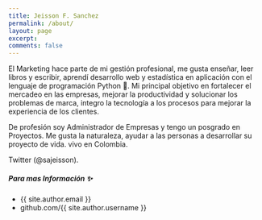 ```yaml
---
title: Jeisson F. Sanchez
permalink: /about/
layout: page
excerpt:
comments: false
---
```


El Marketing hace parte de mi gestión profesional, me gusta enseñar, leer libros y escribir, aprendí desarrollo web y estadística en aplicación con el lenguaje de programación Python 🐍.
Mi principal objetivo en fortalecer el mercadeo en las empresas, mejorar la productividad y solucionar los problemas de marca, integro la tecnología a los procesos para mejorar la experiencia de los clientes.

De profesión soy Administrador de Empresas y tengo un posgrado en Proyectos.
Me gusta la naturaleza, ayudar a las personas a desarrollar su proyecto de vida. vivo en Colombia.

Twitter (@sajeisson).


##### Para mas Información ✨

- {{ site.author.email }}
- github.com/{{ site.author.username }}
